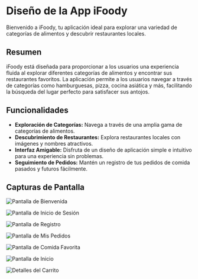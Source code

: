 # Diseño de la App iFoody

Bienvenido a iFoody, tu aplicación ideal para explorar una variedad de categorías de alimentos y descubrir restaurantes locales.

## Resumen

iFoody está diseñada para proporcionar a los usuarios una experiencia fluida al explorar diferentes categorías de alimentos y encontrar sus restaurantes favoritos. La aplicación permite a los usuarios navegar a través de categorías como hamburguesas, pizza, cocina asiática y más, facilitando la búsqueda del lugar perfecto para satisfacer sus antojos.

## Funcionalidades

- **Exploración de Categorías:** Navega a través de una amplia gama de categorías de alimentos.
- **Descubrimiento de Restaurantes:** Explora restaurantes locales con imágenes y nombres atractivos.
- **Interfaz Amigable:** Disfruta de un diseño de aplicación simple e intuitivo para una experiencia sin problemas.
- **Seguimiento de Pedidos:** Mantén un registro de tus pedidos de comida pasados y futuros fácilmente.

## Capturas de Pantalla

![Pantalla de Bienvenida](https://imgur.com/hHQ6Nzj.png)

![Pantalla de Inicio de Sesión](https://imgur.com/TRdR70L.png)

![Pantalla de Registro](https://imgur.com/pYccaxx.png)

![Pantalla de Mis Pedidos](https://imgur.com/wI8Xw7P.png)

![Pantalla de Comida Favorita](https://imgur.com/RWQeItI.png)

![Pantalla de Inicio](https://imgur.com/PmypU9w.png)

![Detalles del Carrito](https://imgur.com/naLhDYi.png)
